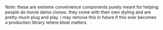 Note: these are extreme convenience components purely meant for helping people do movie demo clones. they come with their own styling and are pretty much plug and play. i may remove this in future if this ever becomes a production library where bloat matters
